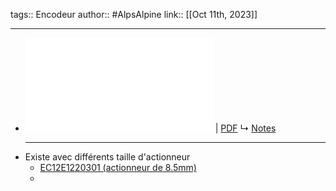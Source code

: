 tags:: Encodeur
author:: #AlpsAlpine
link::
[[Oct 11th, 2023]]
***

- ![Viewer](../assets/Alps_EC12_1698499306827_0.PDF) | [PDF](../assets/Alps_EC12_1698499306827_0.PDF)
  ↳ [Notes]([[]])
  ***
- Existe avec différents taille d'actionneur
	- [EC12E1220301 (actionneur de 8.5mm)](https://tech.alpsalpine.com/e/products/detail/EC12E1220301/)
	-